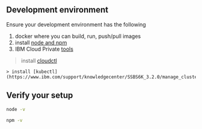 

## Development environment
Ensure your development environment has the following

1. docker where you can build, run, push/pull images
2. install [node and npm](https://nodejs.org/en/download/)
3.  IBM Cloud Private [tools](https://www.ibm.com/support/knowledgecenter/en/SSBS6K_3.2.0/manage_cluster/cli_guide.html)
   > install [cloudctl](https://www.ibm.com/support/knowledgecenter/SSBS6K_3.2.0/manage_cluster/install_cli.html)
    
    > install [kubectl](https://www.ibm.com/support/knowledgecenter/SSBS6K_3.2.0/manage_cluster/install_kubectl.html)

## Verify your setup

```sh
node -v
```

```sh
npm -v
```